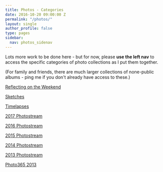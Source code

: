 ```yaml
---
title: Photos - Categories
date: 2016-10-20 09:00:00 Z
permalink: "/photos/"
layout: single
author_profile: false
type: pages
sidebar:
  nav: photos_sidenav
---
```


Lots more work to be done here - but for now, please **use the left nav** to access the specific categories of photo collections as I put them together.

(For family and friends, there are much larger collections of none-public albums - ping me if you don't already have access to these.)

[Reflecting on the Weekend](/reflecting)

[Sketches](/sketches)

[Timelapses](/timelapses)

[2017 Photostream](/2017stream)

[2016 Photostream](/2016stream)

[2015 Photostream](/2015stream)

[2014 Photostream](/2014stream)

[2013 Photostream](/2013stream)

[Photo365 2013](/photo365-2013)
